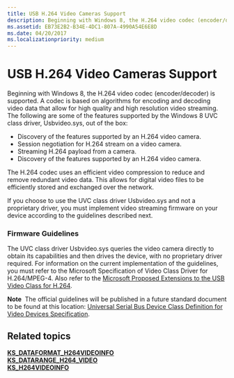 ```yaml
---
title: USB H.264 Video Cameras Support
description: Beginning with Windows 8, the H.264 video codec (encoder/decoder) is supported.
ms.assetid: EB73E2B2-B34E-4DC1-807A-4990A54E6E8D
ms.date: 04/20/2017
ms.localizationpriority: medium
---
```


# USB H.264 Video Cameras Support


Beginning with Windows 8, the H.264 video codec (encoder/decoder) is supported. A codec is based on algorithms for encoding and decoding video data that allow for high quality and high resolution video streaming. The following are some of the features supported by the Windows 8 UVC class driver, Usbvideo.sys, out of the box:

-   Discovery of the features supported by an H.264 video camera.
-   Session negotiation for H.264 stream on a video camera.
-   Streaming H.264 payload from a camera.
-   Discovery of the features supported by an H.264 video camera.

The H.264 codec uses an efficient video compression to reduce and remove redundant video data. This allows for digital video files to be efficiently stored and exchanged over the network.

If you choose to use the UVC class driver Usbvideo.sys and not a proprietary driver, you must implement video streaming firmware on your device according to the guidelines described next.

### Firmware Guidelines

The UVC class driver Usbvideo.sys queries the video camera directly to obtain its capabilities and then drives the device, with no proprietary driver required. For information on the current implementation of the guidelines, you must refer to the Microsoft Specification of Video Class Driver for H.264/MPEG-4. Also refer to the [Microsoft Proposed Extensions to the USB Video Class for H.264](https://go.microsoft.com/fwlink/p/?LinkId=233063).

**Note**  The official guidelines will be published in a future standard document to be found at this location: [Universal Serial Bus Device Class Definition for Video Devices Specification](https://go.microsoft.com/fwlink/p/?linkid=516989).

 

## Related topics
[**KS\_DATAFORMAT\_H264VIDEOINFO**](https://docs.microsoft.com/windows-hardware/drivers/ddi/content/ksmedia/ns-ksmedia-tagks_dataformat_h264videoinfo)  
[**KS\_DATARANGE\_H264\_VIDEO**](https://docs.microsoft.com/windows-hardware/drivers/ddi/content/ksmedia/ns-ksmedia-tagks_datarange_h264_video)  
[**KS\_H264VIDEOINFO**](https://docs.microsoft.com/windows-hardware/drivers/ddi/content/ksmedia/ns-ksmedia-tagks_h264videoinfo)  



